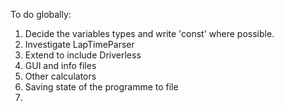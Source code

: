 To do globally:
1. Decide the variables types and write 'const' where possible.
2. Investigate LapTimeParser
3. Extend to include Driverless
4. GUI and info files
5. Other calculators
6. Saving state of the programme to file
7. 
